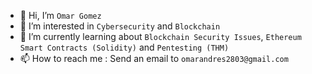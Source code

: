 - 👋 Hi, I’m `Omar Gomez`
- 👀 I’m interested in `Cybersecurity` and `Blockchain`
- 🌱 I’m currently learning about `Blockchain Security Issues`, `Ethereum Smart Contracts (Solidity)` and `Pentesting (THM)`
- 📫 How to reach me : Send an email to `omarandres2803@gmail.com`

<!---
omarandres2803/omarandres2803 is a ✨ special ✨ repository because its `README.md` (this file) appears on your GitHub profile.
You can click the Preview link to take a look at your changes.
--->
